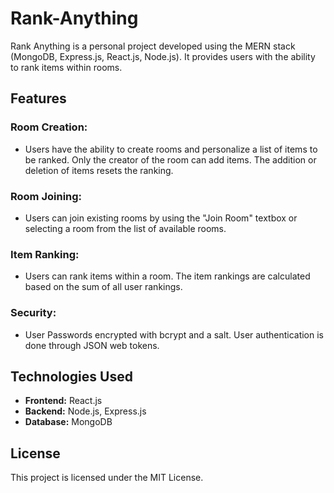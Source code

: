 # Rank-Anything
Rank Anything is a personal project developed using the MERN stack (MongoDB, Express.js, React.js, Node.js). It provides users with the ability to rank items within rooms.

## Features

### Room Creation:
* Users have the ability to create rooms and personalize a list of items to be ranked. Only the creator of the room can add items. The addition or deletion of items resets the ranking.
### Room Joining:
* Users can join existing rooms by using the "Join Room" textbox or selecting a room from the list of available rooms.
### Item Ranking:
*  Users can rank items within a room. The item rankings are calculated based on the sum of all user rankings.
### Security:
* User Passwords encrypted with bcrypt and a salt. User authentication is done through JSON web tokens.
## Technologies Used
* **Frontend:** React.js
* **Backend:** Node.js, Express.js
* **Database:** MongoDB

## License
This project is licensed under the MIT License.
